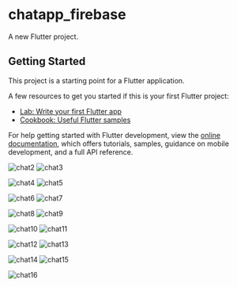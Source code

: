 # chatapp_firebase

A new Flutter project.

## Getting Started

This project is a starting point for a Flutter application.

A few resources to get you started if this is your first Flutter project:

- [Lab: Write your first Flutter app](https://docs.flutter.dev/get-started/codelab)
- [Cookbook: Useful Flutter samples](https://docs.flutter.dev/cookbook)

For help getting started with Flutter development, view the
[online documentation](https://docs.flutter.dev/), which offers tutorials,
samples, guidance on mobile development, and a full API reference.

![chat2](https://user-images.githubusercontent.com/122444768/221156908-21ff3c4d-e196-4398-a707-79f025fdc29a.png) ![chat3](https://user-images.githubusercontent.com/122444768/221156950-8916acf6-e9ae-4d67-bd06-456345b3da4f.png)

![chat4](https://user-images.githubusercontent.com/122444768/221157024-d97f4611-c8bf-4874-9828-595fcbdfb8c6.png) ![chat5](https://user-images.githubusercontent.com/122444768/221157062-70ed349d-70a3-4f02-a9c7-a7f0d4e79344.png)

![chat6](https://user-images.githubusercontent.com/122444768/221157101-971abddd-0e93-4d67-a198-74fc5721e856.png) ![chat7](https://user-images.githubusercontent.com/122444768/221157151-f550d47f-d83e-4812-84e6-3e1d4d2043d4.png)

![chat8](https://user-images.githubusercontent.com/122444768/221157180-ea99b52e-ea69-4066-b9df-c2afed497f94.png) ![chat9](https://user-images.githubusercontent.com/122444768/221157229-fae0b233-0af9-4452-8b16-83ce77f82f71.png)

![chat10](https://user-images.githubusercontent.com/122444768/221158072-9bfa9d50-e5c7-4606-a6af-52e77f78b144.png) ![chat11](https://user-images.githubusercontent.com/122444768/221158111-933d24a8-8694-4329-8bec-50d700c7106f.png)

![chat12](https://user-images.githubusercontent.com/122444768/221158133-35b12316-5400-44d6-8b0d-4818a0ce69d3.png) ![chat13](https://user-images.githubusercontent.com/122444768/221158150-61892909-e09d-4a34-9a5a-d0fead5a134b.png)

![chat14](https://user-images.githubusercontent.com/122444768/221158172-a88715cb-b22f-4684-93d8-7cc32aa1619e.png) ![chat15](https://user-images.githubusercontent.com/122444768/221158218-9eeb18fd-59af-4734-9a1e-e64254dbf950.png)

![chat16](https://user-images.githubusercontent.com/122444768/221158243-242fab0e-9413-4b98-b48e-51d516957195.png)
